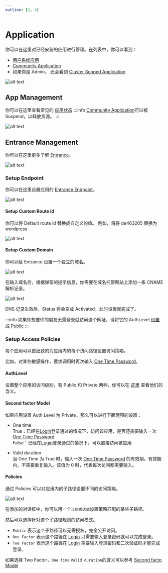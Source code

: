 ```yaml
---
outline: [2, 4]
---
```


# Application

你可以在这里对已经安装的应用进行管理。在列表中，你可以看到：

- [用户系统应用](../../../overview/terminus/application.md#user-system-application)
- [Community Application](../../../overview/terminus/application.md#community-application)
- 如果你是 Admin， 还会看到 [Cluster Scoped Application](../../../overview/terminus/application.md#cluster-scoped-application)

![alt text](/images/how-to/terminus/application.png)

## App Management

你可以在这里查看常见的 [应用状态](../../../overview/terminus/application.md#应用状态)
:::info
[Community Application](../../../overview/terminus/application.md#community-application)可以被 Suspend，以释放资源。
:::

![alt text](/images/how-to/terminus/application_details.png)

## Entrance Management

你可以在这里更多了解 [Entrance](../../../overview/terminus/network.md#entrance)。

![alt text](/images/how-to/terminus/application_entrance.png)

### Setup Endpoint

你可以在这里设置应用的 [Entrance Endpoint](../../../overview/terminus/network.md#endpoint)。

![alt text](/images/how-to/terminus/application_domain_setup.png)

#### Setup Custom Route id

你可以将 Default route id 替换成自定义的值。 例如，将将 de463205 替换为 wordpress

![alt text](/images/how-to/terminus/application_third_level_domain.png)

#### Setup Custom Domain

你可以给 Entrance 设置一个独立的域名。

![alt text](/images/how-to/terminus/application_third_party_domain.png)

在输入域名后，根据弹窗的提示信息，你需要在域名托管网站上添加一条 CNAME 解析记录。

![alt text](/images/how-to/terminus/application_activation_third_party_domain.png)

DNS 记录生效后，Status 将会变成 Activated，此时设置就完成了。

:::info
如果你想要你的朋友无需登录就访问这个网址，请将它的 AuthLevel [设置成 Public](#authlevel)
:::

### Setup Access Policies

每个应用可以更细致的为应用内的每个访问路径设置访问策略。

比如，对某些敏感操作，要求调用时再次输入 [One Time Password](../../../overview/terminus/account.md#multi-factor-authentication)。

#### AuthLevel

设置整个应用的访问级别，有 Public 和 Private 两种，你可以在 [这里](../../../overview/terminus/network.md#entrance) 查看他们的含义。

#### Second factor Model

如果应用设置 Auth Level 为 Private，那么可以进行下面两项的设置：

- One time<br>
  True：已经在[Login](../setup/login.md)登录通过的情况下，访问该应用，是否还需要输入一次 [One Time Password](../../../overview/terminus/account.md#multi-factor-authentication)<br>
  False：已经在[Login](../setup/login.md)登录通过的情况下，可以直接访问该应用

- Valid duration<br>
  当 One Time 为 True 时，输入一次 [One Time Password](../../../overview/terminus/account.md#multi-factor-authentication) 的有效期。有效期内，不需要重复输入。该值为 0 时，代表每次访问都需要输入。

#### Policies

通过 Policies 可以对应用内的子路径设置不同的访问策略。

![alt text](/images/how-to/terminus/application_add_sub_policies.png)

在添加的对话框中，你可以用一个`正则表达式`设置策略匹配的某些子路径。

然后可以选择针对这个子路径规则的访问模式。

- `Public` 表示这个子路径可以无需授权，完全公开访问。
- `One Factor` 表示这个路径在 [Login](../setup/login.md) 只需要输入登录密码就可以完成登录。
- `Two Factor` 表示这个路径在 [Login](../setup/login.md) 需要输入登录密码和二次验证码才能完成登录。

如果选择 Two Factor，`One time` `Valid duration`的含义可以参考 [Second facto Model](#second-factor-model)
